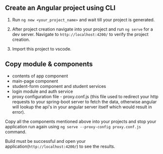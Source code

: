 ## Create an Angular project using CLI

1) Run `ng new <your_project_name>` and wait till your project is generated.

2) After project creation navigate into your project and run `ng serve` for a dev server. Navigate to `http://localhost:4200/` to verify the project creation.

3) Import this project to vscode.

## Copy module & components
- contents of app component
- main-page component
- student-form component and student services
- login module and auth service
- proxy configuration file - proxy.conf.js (this file used to redirect your http requests to your spring-boot server to fetch the data, otherwise angular will lookup the api's in your angular server itself which would result in error).

Copy all the components mentioned above into your projects and stop your application run again using `ng serve --proxy-config proxy.conf.js` command.

Build must be successful and open your application(`http://localhost:4200/`) to see the results.

